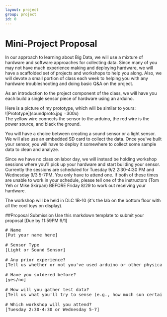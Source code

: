 ```yaml
---
layout: project
group: project
id: 0
---
```


# Mini-Project Proposal

In our approach to learning about Big Data, we will use a mixture of hardware and software approaches for collecting data.  Since many of you may not have much experience making and deploying hardware, we will have a scaffolded set of projects and workshops to help you along.  Also, we will devote a small portion of class each week to helping you with any hardware troubleshooting and doing basic Q&A on the project.

As an introduction to the project component of the class, we will have you each build a single sensor piece of hardware using an arduino.  

Here is a picture of my prototype, which will be similar to yours:  
![Prototype](soundproto.jpg =300x)  
The yellow wire connects the sensor to the arduino, the red wire is the power source, and black the ground.

You will have a choice between creating a sound sensor or a light sensor.  We will also use an embedded SD card to collect the data.  Once you've built your sensor, you will have to deploy it somewhere to collect some sample data to clean and analyze.

Since we have no class on labor day, we will instead be holding workshop sessions where you'll pick up your hardware and start building your sensor. Currently the sessions are scheduled for Tuesday 9/2 2:30-4:30 PM and Wednesday 9/3 5-7PM.  You only have to attend one.  If both of these times are unable to work in your schedule, please tell one of the instructors (Tom Yeh or Mike Skirpan) BEFORE Friday 8/29 to work out receiving your hardware.

The workshop will be held in DLC 1B-10 (it's the lab on the bottom floor with all the cool toys on display).

##Proposal Submission
Use this markdown template to submit your proposal [Due by 11:59PM 9/1]

<pre>
# Name
[Put your name here]

# Sensor Type
[Light or Sound Sensor]

# Any prior experience?
[Tell us whether or not you've used arduino or other physical computing artifacts prior to this]

# Have you soldered before?
[yes/no]

# How will you gather test data?
[Tell us what you'll try to sense (e.g., how much sun certain rooms get, how loud study rooms tend to be, how loud is your house, where's the best place to put your tomatoe plant, etc)]

# Which workshop will you attend?
[Tuesday 2:30-4:30 or Wednesday 5-7]

</pre>